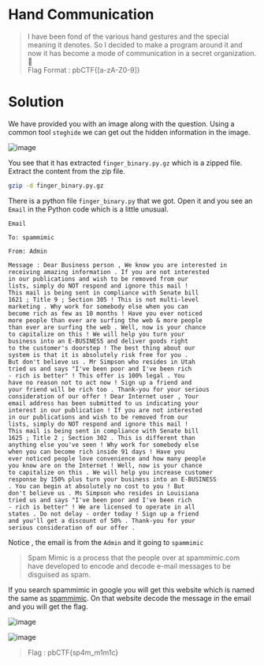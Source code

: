 # Hand Communication

> I have been fond of the various hand gestures and the special meaning it denotes. So I decided to make a program around it and now it has become a mode of communication in a secret organization. 🥶<br/> 
> Flag Format : pbCTF{[a-zA-Z0-9]}

# Solution

We have provided you with an image along with the question. Using a common tool `steghide` we can get out the hidden information in the image.

![image](https://github.com/sumukhchitloor/pbCTF/assets/76547134/3f875363-ced5-4c9c-84a2-6401f7788cee)

You see that it has extracted `finger_binary.py.gz` which is a zipped file. Extract the content from the zip file.

```bash
gzip -d finger_binary.py.gz
```

There is a python file `finger_binary.py` that we got. Open it and you see an `Email` in the Python code which is a little unusual.

```
Email

To: spammimic

From: Admin 

Message : Dear Business person , We know you are interested in 
receiving amazing information . If you are not interested 
in our publications and wish to be removed from our 
lists, simply do NOT respond and ignore this mail ! 
This mail is being sent in compliance with Senate bill 
1621 ; Title 9 ; Section 305 ! This is not multi-level 
marketing . Why work for somebody else when you can 
become rich as few as 10 months ! Have you ever noticed 
more people than ever are surfing the web & more people 
than ever are surfing the web . Well, now is your chance 
to capitalize on this ! We will help you turn your 
business into an E-BUSINESS and deliver goods right 
to the customer's doorstep ! The best thing about our 
system is that it is absolutely risk free for you . 
But don't believe us . Mr Simpson who resides in Utah 
tried us and says "I've been poor and I've been rich 
- rich is better" ! This offer is 100% legal . You 
have no reason not to act now ! Sign up a friend and 
your friend will be rich too . Thank-you for your serious 
consideration of our offer ! Dear Internet user , Your 
email address has been submitted to us indicating your 
interest in our publication ! If you are not interested 
in our publications and wish to be removed from our 
lists, simply do NOT respond and ignore this mail ! 
This mail is being sent in compliance with Senate bill 
1625 ; Title 2 ; Section 302 . This is different than 
anything else you've seen ! Why work for somebody else 
when you can become rich inside 91 days ! Have you 
ever noticed people love convenience and how many people 
you know are on the Internet ! Well, now is your chance 
to capitalize on this . We will help you increase customer 
response by 150% plus turn your business into an E-BUSINESS 
. You can begin at absolutely no cost to you ! But 
don't believe us . Ms Simpson who resides in Louisiana 
tried us and says "I've been poor and I've been rich 
- rich is better" ! We are licensed to operate in all 
states . Do not delay - order today ! Sign up a friend 
and you'll get a discount of 50% . Thank-you for your 
serious consideration of our offer .  

```

Notice , the email is from the `Admin` and it going to `spammimic`

> Spam Mimic is a process that the people over at spammimic.com have developed to encode and decode e-mail messages to be disguised as spam.

If you search spammimic in google you will get this website which is named the same as [spammimic](https://www.spammimic.com/). On that website decode the message in the email and you will get the flag.

![image](https://github.com/sumukhchitloor/pbCTF/assets/76547134/3322c8e1-a499-4b79-bf74-dcfa3ad1a1a4)

![image](https://github.com/sumukhchitloor/pbCTF/assets/76547134/d49e9432-c5d5-46fa-a459-c44ba0cfcf19)

> Flag : pbCTF{sp4m_m1m1c}

